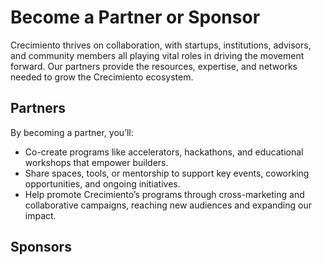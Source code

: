 # Become a Partner or Sponsor

Crecimiento thrives on collaboration, with startups, institutions, advisors, and community members all playing vital roles in driving the movement forward. Our partners provide the resources, expertise, and networks needed to grow the Crecimiento ecosystem.

## Partners

By becoming a partner, you’ll:

* Co-create programs like accelerators, hackathons, and educational workshops that empower builders.
* Share spaces, tools, or mentorship to support key events, coworking opportunities, and ongoing initiatives.
* Help promote Crecimiento’s programs through cross-marketing and collaborative campaigns, reaching new audiences and expanding our impact.

## Sponsors


